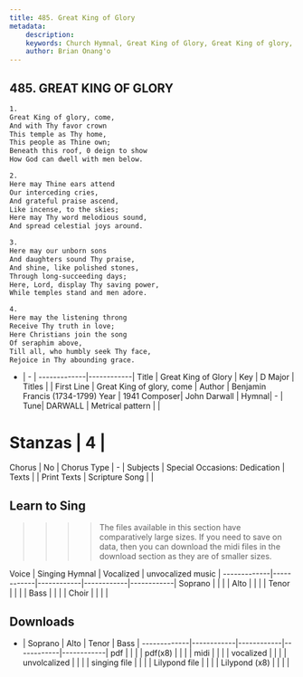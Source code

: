 ```yaml
---
title: 485. Great King of Glory
metadata:
    description: 
    keywords: Church Hymnal, Great King of Glory, Great King of glory, come, 
    author: Brian Onang'o
---
```



## 485. GREAT KING OF GLORY

```txt
1.
Great King of glory, come, 
And with Thy favor crown 
This temple as Thy home, 
This people as Thine own; 
Beneath this roof, 0 deign to show 
How God can dwell with men below. 

2.
Here may Thine ears attend 
Our interceding cries, 
And grateful praise ascend, 
Like incense, to the skies; 
Here may Thy word melodious sound, 
And spread celestial joys around. 

3.
Here may our unborn sons 
And daughters sound Thy praise, 
And shine, like polished stones, 
Through long-succeeding days; 
Here, Lord, display Thy saving power, 
While temples stand and men adore. 

4.
Here may the listening throng 
Receive Thy truth in love; 
Here Christians join the song 
Of seraphim above, 
Till all, who humbly seek Thy face, 
Rejoice in Thy abounding grace.
```

- |   -  |
-------------|------------|
Title | Great King of Glory |
Key | D Major |
Titles |  |
First Line | Great King of glory, come |
Author | Benjamin Francis (1734-1799)
Year | 1941
Composer| John Darwall |
Hymnal|  - |
Tune| DARWALL |
Metrical pattern | |
# Stanzas | 4 |
Chorus | No |
Chorus Type | - |
Subjects | Special Occasions: Dedication |
Texts |  |
Print Texts | 
Scripture Song |  |
  
## Learn to Sing

>>>> The files available in this section have comparatively large sizes. If you need to save on data, then you can download the midi files in the download section as they are of smaller sizes.

Voice |  Singing Hymnal | Vocalized | unvocalized music |
-------------|------------|------------|------------|------------|
Soprano | | | |
Alto | | | |
Tenor | | | |
Bass | | | |
Choir | | | |

## Downloads

- |  Soprano | Alto | Tenor | Bass |
-------------|------------|------------|------------|------------|
pdf | | | |
pdf(x8) | | | |
midi | | | |
vocalized | | | |
unvolcalized | | | |
singing file | | | |
Lilypond file | | | |
Lilypond (x8) | | | |
  